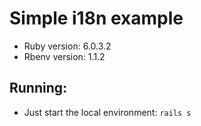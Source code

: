 # Simple i18n example

* Ruby version: 6.0.3.2
* Rbenv version: 1.1.2

## Running: 

* Just start the local environment: `rails s`
